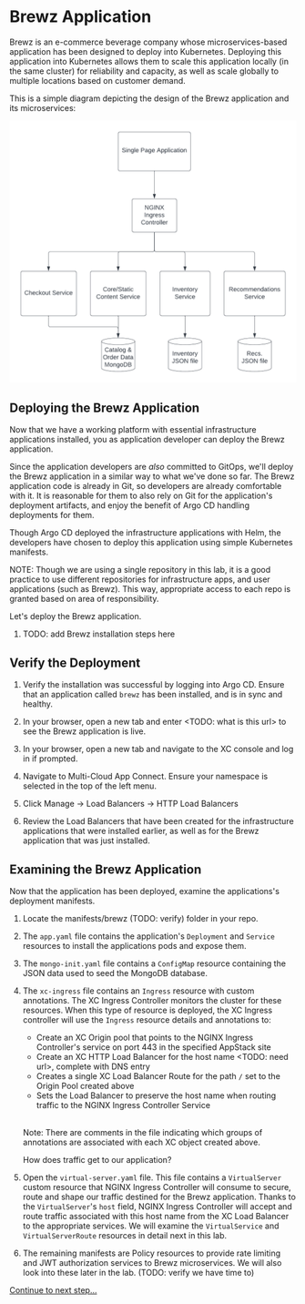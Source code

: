 # Brewz Application

Brewz is an e-commerce beverage company whose microservices-based application has been designed to deploy into Kubernetes. Deploying this application into Kubernetes allows them to scale this application locally (in the same cluster) for reliability and capacity, as well as scale globally to multiple locations based on customer demand.

This is a simple diagram depicting the design of the Brewz application and its microservices:

<img src="assets/brewz-architecture.png" alt="Brewz application architecture" width="600"/>

## Deploying the Brewz Application

Now that we have a working platform with essential infrastructure applications installed, you as application developer can deploy the Brewz application.

Since the application developers are *also* committed to GitOps, we'll deploy the Brewz application in a similar way to what we've done so far. The Brewz application code is already in Git, so developers are already comfortable with it. It is reasonable for them to also rely on Git for the application's deployment artifacts, and enjoy the benefit of Argo CD handling deployments for them.

Though Argo CD deployed the infrastructure applications with Helm, the developers have chosen to deploy this application using simple Kubernetes manifests.

NOTE: Though we are using a single repository in this lab, it is a good practice to use different repositories for infrastructure apps, and user applications (such as Brewz). This way, appropriate access to each repo is granted based on area of responsibility.

Let's deploy the Brewz application.

1. TODO: add Brewz installation steps here

## Verify the Deployment

1. Verify the installation was successful by logging into Argo CD. Ensure that an application called `brewz` has been installed, and is in sync and healthy.

1. In your browser, open a new tab and enter <TODO: what is this url> to see the Brewz application is live.

1. In your browser, open a new tab and navigate to the XC console and log in if prompted.

1. Navigate to Multi-Cloud App Connect. Ensure your namespace is selected in the top of the left menu.

1. Click Manage -> Load Balancers -> HTTP Load Balancers

1. Review the Load Balancers that have been created for the infrastructure applications that were installed earlier, as well as for the Brewz application that was just installed.

## Examining the Brewz Application

Now that the application has been deployed, examine the applications's deployment manifests.

1. Locate the manifests/brewz (TODO: verify) folder in your repo.

1. The `app.yaml` file contains the application's `Deployment` and `Service` resources to install the applications pods and expose them.

1. The `mongo-init.yaml` file contains a `ConfigMap` resource containing the JSON data used to seed the MongoDB database.

1. The `xc-ingress` file contains an `Ingress` resource with custom annotations. The XC Ingress Controller monitors the cluster for these resources. When this type of resource is deployed, the XC Ingress controller will use the `Ingress` resource details and annotations to:
    - Create an XC Origin pool that points to the NGINX Ingress Controller's service on port 443 in the specified AppStack site
    - Create an XC HTTP Load Balancer for the host name <TODO: need url>, complete with DNS entry
    - Creates a single XC Load Balancer Route for the path `/` set to the Origin Pool created above
    - Sets the Load Balancer to preserve the host name when routing traffic to the NGINX Ingress Controller Service

    <br>

    Note: There are comments in the file indicating which groups of annotations are associated with each XC object created above.

    How does traffic get to our application?

1. Open the `virtual-server.yaml` file. This file contains a `VirtualServer` custom resource that NGINX Ingress Controller will consume to secure, route and shape our traffic destined for the Brewz application. Thanks to the `VirtualServer`'s `host` field, NGINX Ingress Controller will accept and route traffic associated with this host name from the XC Load Balancer to the appropriate services. We will examine the `VirtualService` and `VirtualServerRoute` resources in detail next in this lab.

1. The remaining manifests are Policy resources to provide rate limiting and JWT authorization services to Brewz microservices. We will also look into these later in the lab. (TODO: verify we have time to)

[Continue to next step...](virtualserver.md)
